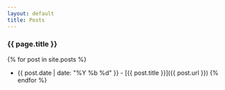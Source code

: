 ```yaml
---
layout: default
title: Posts
---
```


### {{ page.title }}

{% for post in site.posts %}
* {{ post.date | date: "%Y %b %d" }} - [{{ post.title }}]({{ post.url }})
{% endfor %}
